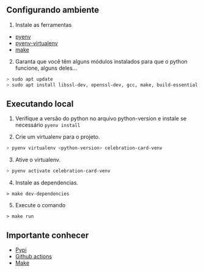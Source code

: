 ## Configurando ambiente

1. Instale as ferramentas

-   [pyenv](https://github.com/pyenv/pyenv)
-   [pyenv-virtualenv](https://github.com/pyenv/pyenv-virtualenv)
-   [make](https://www.google.com/search?q=install+make)

2. Garanta que você têm alguns módulos instalados para que o python funcione, alguns deles...

```bash
> sudo apt update
> sudo apt install libssl-dev, openssl-dev, gcc, make, build-essential
```

## Executando local

1. Verifique a versão do python no arquivo python-version e instale se necessário `pyenv install`

2. Crie um virtualenv para o projeto.

```bash
> pyenv virtualenv <python-version> celebration-card-venv
```

3. Ative o virtualenv.

```bash
> pyenv activate celebration-card-venv
```

4. Instale as dependencias.

```
> make dev-dependencies
```

5. Execute o comando

```
> make run
```

## Importante conhecer

-   [Pypi](https://pypi.org/)
-   [Github actions](https://github.com/marketplace/actions)
-   [Make](https://makefiletutorial.com/)

